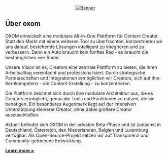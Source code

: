 <!-- PROJECT LOGO -->
<p align="center">
  <a href="https://github.com/oxom-de">
    <img src="https://cdn.oxom.de/img/banner_new.png" alt="Banner">
  </a>

## Über oxom

OXOM entwickelt eine modulare All-in-One Plattform für Content Creator. Statt den Markt mit einem weiteren Tool zu überfrachten, konzentrieren wir uns darauf, bestehende Lösungen intelligent zu integrieren und zu verbessern. Denn ein Auto braucht kein fünftes Rad - es braucht die bestmöglichen vier Räder.

Unsere Vision ist es, Creators eine zentrale Plattform zu bieten, die ihren Arbeitsalltag vereinfacht und professionalisiert. Durch strategische Partnerschaften und Integrationen ermöglichen wir Creators, sich auf ihre Kernkompetenz - die Content-Erstellung - zu konzentrieren.

Die Plattform zeichnet sich durch ihre modulare Architektur aus, die es Creators ermöglicht, genau die Tools und Funktionen zu nutzen, die sie benötigen. Ein besonderes Augenmerk liegt auf der intensiven Unterstützung kleinerer Creator, ohne dabei größere Creator auszuschließen.

Aktuell befindet sich OXOM in der privaten Beta-Phase und ist zunächst in Deutschland, Österreich, den Niederlanden, Belgien und Luxemburg verfügbar. Als Open-Source-Projekt setzen wir auf Transparenz und Community-getriebene Entwicklung.

<a href="https://www.oxom.de"><strong>Learn more »</strong></a>

